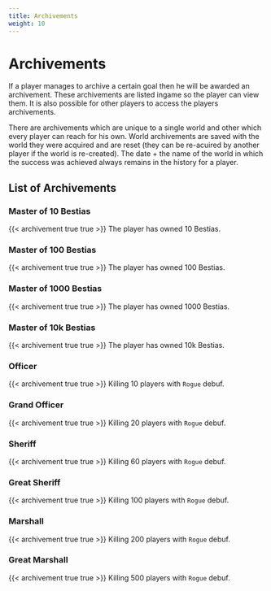 ```yaml
---
title: Archivements
weight: 10
---
```

# Archivements

If a player manages to archive a certain goal then he will be awarded an archivement. These archivements are listed ingame
so the player can view them. It is also possible for other players to access the players archivements.

There are archivements which are unique to a single world and other which every player can reach for his own. World archivements
are saved with the world they were acquired and are reset (they can be re-acuired by another player if the world is re-created).
The date + the name of the world in which the success was achieved always remains in the history for a player.

## List of Archivements

### Master of 10 Bestias

{{< archivement true true >}}
The player has owned 10 Bestias.

### Master of 100 Bestias

{{< archivement true true >}}
The player has owned 100 Bestias.

### Master of 1000 Bestias

{{< archivement true true >}}
The player has owned 1000 Bestias.

### Master of 10k Bestias

{{< archivement true true >}}
The player has owned 10k Bestias.

### Officer

{{< archivement true true >}}
Killing 10 players with `Rogue` debuf.

### Grand Officer

{{< archivement true true >}}
Killing 20 players with `Rogue` debuf.

### Sheriff

{{< archivement true true >}}
Killing 60 players with `Rogue` debuf.

### Great Sheriff

{{< archivement true true >}}
Killing 100 players with `Rogue` debuf.

### Marshall

{{< archivement true true >}}
Killing 200 players with `Rogue` debuf.

### Great Marshall

{{< archivement true true >}}
Killing 500 players with `Rogue` debuf.
